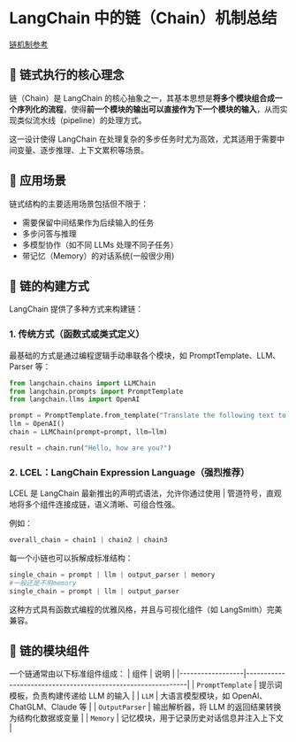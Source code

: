 # LangChain 中的链（Chain）机制总结
[链机制参考](https://python.langchain.com.cn/docs/expression_language/)
## 📌 链式执行的核心理念

链（Chain）是 LangChain 的核心抽象之一，其基本思想是**将多个模块组合成一个序列化的流程**，使得**前一个模块的输出可以直接作为下一个模块的输入**，从而实现类似流水线（pipeline）的处理方式。

这一设计使得 LangChain 在处理复杂的多步任务时尤为高效，尤其适用于需要中间变量、逐步推理、上下文累积等场景。


## 🔗 应用场景

链式结构的主要适用场景包括但不限于：

- 需要保留中间结果作为后续输入的任务
- 多步问答与推理
- 多模型协作（如不同 LLMs 处理不同子任务）
- 带记忆（Memory）的对话系统(一般很少用)


## 🧱 链的构建方式

LangChain 提供了多种方式来构建链：

### 1. 传统方式（函数式或类式定义）

最基础的方式是通过编程逻辑手动串联各个模块，如 PromptTemplate、LLM、Parser 等：

```python
from langchain.chains import LLMChain
from langchain.prompts import PromptTemplate
from langchain.llms import OpenAI

prompt = PromptTemplate.from_template("Translate the following text to French: {text}")
llm = OpenAI()
chain = LLMChain(prompt=prompt, llm=llm)

result = chain.run("Hello, how are you?")
```
### 2. LCEL：LangChain Expression Language（强烈推荐）
LCEL 是 LangChain 最新推出的声明式语法，允许你通过使用 | 管道符号，直观地将多个组件连接成链，语义清晰、可组合性强。

例如：

```python
overall_chain = chain1 | chain2 | chain3
```
每一个小链也可以拆解成标准结构：

```python
single_chain = prompt | llm | output_parser | memory
#一般还是不用memory
single_chain = prompt | llm | output_parser
```
这种方式具有函数式编程的优雅风格，并且与可视化组件（如 LangSmith）完美兼容。

## 🔄 链的模块组件
一个链通常由以下标准组件组成：
| 组件             | 说明                                                        |
|------------------|-------------------------------------------------------------|
| `PromptTemplate` | 提示词模板，负责构建传递给 LLM 的输入                      |
| `LLM`            | 大语言模型模块，如 OpenAI、ChatGLM、Claude 等              |
| `OutputParser`   | 输出解析器，将 LLM 的返回结果转换为结构化数据或变量        |
| `Memory`         | 记忆模块，用于记录历史对话信息并注入上下文                |
